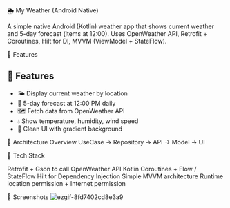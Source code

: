 🌦️ My Weather (Android Native)

A simple native Android (Kotlin) weather app that shows current weather and 5-day forecast (items at 12:00).
Uses OpenWeather API, Retrofit + Coroutines, Hilt for DI, MVVM (ViewModel + StateFlow).

🚀 Features

## 🚀 Features

- 🌤️ Display current weather by location  
- 📅 5-day forecast at 12:00 PM daily  
- 🗺️ Fetch data from OpenWeather API  
- 💧 Show temperature, humidity, wind speed  
- 🎨 Clean UI with gradient background


🧠 Architecture Overview
UseCase → Repository → API → Model → UI

🧩 Tech Stack

Retrofit + Gson to call OpenWeather API
Kotlin Coroutines + Flow / StateFlow
Hilt for Dependency Injection
Simple MVVM architecture
Runtime location permission + Internet permission

📸 Screenshots
![ezgif-8fd7402cd8e3a9](https://github.com/user-attachments/assets/688de3ab-6896-4a37-bb52-8ef7a7c6344c)
